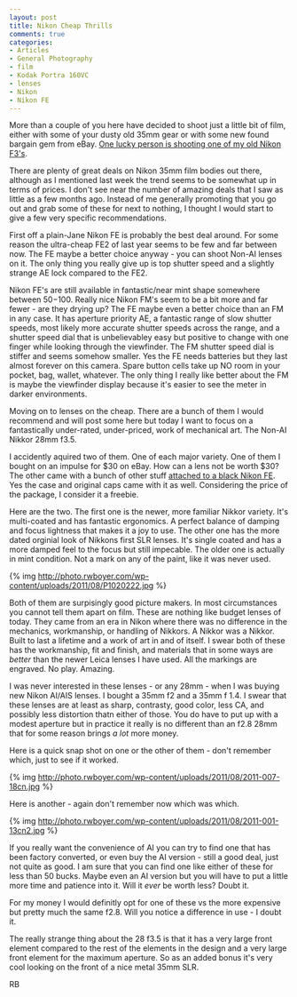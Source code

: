 ```yaml
---
layout: post
title: Nikon Cheap Thrills
comments: true
categories:
- Articles
- General Photography
- film
- Kodak Portra 160VC
- lenses
- Nikon
- Nikon FE
---
```

More than a couple of you here have decided to shoot just a little bit of film, either with some of your dusty old 35mm gear or with some new found bargain gem from eBay. <a href="http://photo.rwboyer.com/2011/03/15/we-have-a-winner-the-nikon-f3/">One lucky person is shooting one of my old Nikon F3's</a>.

There are plenty of great deals on Nikon 35mm film bodies out there, although as I mentioned last week the trend seems to be somewhat up in terms of prices. I don't see near the number of amazing deals that I saw as little as a few months ago. Instead of me generally promoting that you go out and grab some of these for next to nothing, I thought I would start to give a few very specific recommendations.

First off a plain-Jane Nikon FE is probably the best deal around. For some reason the ultra-cheap FE2 of last year seems to be few and far between now. The FE maybe a better choice anyway - you can shoot Non-AI lenses on it. The only thing you really give up is top shutter speed and a slightly strange AE lock compared to the FE2.

Nikon FE's are still available in fantastic/near mint shape somewhere between $50-$100. Really nice Nikon FM's seem to be a bit more and far fewer - are they drying up? The FE maybe even a better choice than an FM in any case. It has aperture priority AE, a fantastic range of slow shutter speeds, most likely more accurate shutter speeds across the range, and a shutter speed dial that is unbelievabley easy but positive to change with one finger while looking through the viewfinder. The FM shutter speed dial is stiffer and seems somehow smaller. Yes the FE needs batteries but they last almost forever on this camera. Spare button cells take up NO room in your pocket, bag, wallet, whatever. The only thing I really like better about the FM is maybe the viewfinder display because it's easier to see the meter in darker environments.

Moving on to lenses on the cheap. There are a bunch of them I would recommend and will post some here but today I want to focus on a fantastically under-rated, under-priced, work of mechanical art. The Non-AI Nikkor 28mm f3.5.

I accidently aquired two of them. One of each major variety. One of them I bought on an impulse for $30 on eBay. How can a lens not be worth $30? The other came with a bunch of other stuff <a href="http://photo.rwboyer.com/2011/07/07/nikon-cheap-date/">attached to a black Nikon FE</a>. Yes the case and original caps came with it as well. Considering the price of the package, I consider it a freebie.

Here are the two. The first one is the newer, more familiar Nikkor variety. It's multi-coated and has fantastic ergonomics. A perfect balance of damping and focus lightness that makes it a joy to use. The other one has the more dated orginial look of Nikkons first SLR lenses. It's single coated and has a more damped feel to the focus but still impecable. The older one is actually in mint condition. Not a mark on any of the paint, like it was never used.

{% img http://photo.rwboyer.com/wp-content/uploads/2011/08/P1020222.jpg %}

Both of them are surpisingly good picture makers. In most circumstances you cannot tell them apart on film. These are nothing like budget lenses of today. They came from an era in Nikon where there was no difference in the mechanics, workmanship, or handling of Nikkors. A Nikkor was a Nikkor. Built to last a lifetime and a work of art in and of itself. I swear both of these has the workmanship, fit and finish, and materials that in some ways are <em>better</em> than the newer Leica lenses I have used. All the markings are engraved. No play. Amazing.

I was never interested in these lenses - or any 28mm - when I was buying new Nikon AI/AIS lenses. I bought a 35mm f2 and a 35mm f 1.4. I swear that these lenses are at least as sharp, contrasty, good color, less CA, and possibly less distortion thatn either of those. You do have to put up with a modest aperture but in practice it really is no different than an f2.8 28mm that for some reason brings <em>a lot</em> more money.

Here is a quick snap shot on one or the other of them - don't remember which, just to see if it worked.

{% img http://photo.rwboyer.com/wp-content/uploads/2011/08/2011-007-18cn.jpg %}

Here is another - again don't remember now which was which.

{% img http://photo.rwboyer.com/wp-content/uploads/2011/08/2011-001-13cn2.jpg %}

If you really want the convenience of AI you can try to find one that has been factory converted, or even buy the AI version - still a good deal, just not quite as good. I am sure that you can find one like either of these for less than 50 bucks. Maybe even an AI version but you will have to put a little more time and patience into it. Will it <em>ever</em> be worth less? Doubt it.

For my money I would definitly opt for one of these vs the more expensive but pretty much the same f2.8. Will you notice a difference in use - I doubt it.

The really strange thing about the 28 f3.5 is that it has a very large front element compared to the rest of the elements in the design and a very large front element for the maximum aperture. So as an added bonus it's very cool looking on the front of a nice metal 35mm SLR.

RB